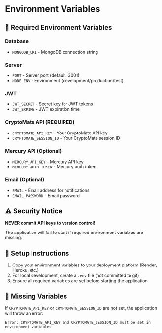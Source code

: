 # Environment Variables

## 🔐 Required Environment Variables

### Database
- `MONGODB_URI` - MongoDB connection string

### Server
- `PORT` - Server port (default: 3001)
- `NODE_ENV` - Environment (development/production/test)

### JWT
- `JWT_SECRET` - Secret key for JWT tokens
- `JWT_EXPIRE` - JWT expiration time

### CryptoMate API (REQUIRED)
- `CRYPTOMATE_API_KEY` - Your CryptoMate API key
- `CRYPTOMATE_SESSION_ID` - Your CryptoMate session ID

### Mercury API (Optional)
- `MERCURY_API_KEY` - Mercury API key
- `MERCURY_AUTH_TOKEN` - Mercury auth token

### Email (Optional)
- `EMAIL` - Email address for notifications
- `EMAIL_PASSWORD` - Email password

## ⚠️ Security Notice

**NEVER commit API keys to version control!**

The application will fail to start if required environment variables are missing.

## 📝 Setup Instructions

1. Copy your environment variables to your deployment platform (Render, Heroku, etc.)
2. For local development, create a `.env` file (not committed to git)
3. Ensure all required variables are set before starting the application

## 🚨 Missing Variables

If `CRYPTOMATE_API_KEY` or `CRYPTOMATE_SESSION_ID` are not set, the application will throw an error:

```
Error: CRYPTOMATE_API_KEY and CRYPTOMATE_SESSION_ID must be set in environment variables
```
